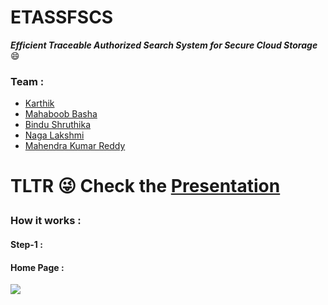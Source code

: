 # ETASSFSCS
***Efficient Traceable Authorized Search System for Secure Cloud Storage*** 😄


### Team :
- [Karthik](https://github.com/Karthik-Mekala)
- [Mahaboob Basha]()
- [Bindu Shruthika]()
- [Naga Lakshmi]()
- [Mahendra Kumar Reddy]()

# <p align="left">TLTR :stuck_out_tongue_winking_eye: Check the <a href="https://github.com/Jsmka/Quantum-Data-Feeder/blob/main/Quantum%20Data%20Feeder.pdf"> Presentation </a></p>

### How it works :

#### Step-1 :


#### Home Page :
<img src="https://www.dropbox.com/s/iyans63k2hba1ch/home1.png?dl=0">
